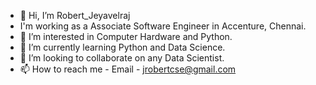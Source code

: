 - 👋 Hi, I’m Robert_Jeyavelraj
-    I'm working as a Associate Software Engineer in Accenture, Chennai.  
- 👀 I’m interested in Computer Hardware and Python.
- 🌱 I’m currently learning Python and Data Science.
- 💞️ I’m looking to collaborate on any Data Scientist.
- 📫 How to reach me - Email - jrobertcse@gmail.com

<!---
RobertJoefly/RobertJoefly is a ✨ special ✨ repository because its `README.md` (this file) appears on your GitHub profile.
You can click the Preview link to take a look at your changes.
--->
